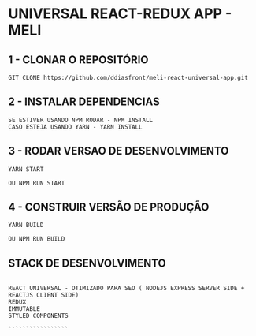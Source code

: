 # UNIVERSAL REACT-REDUX APP - MELI

## 1 - CLONAR O REPOSITÓRIO


`````
GIT CLONE https://github.com/ddiasfront/meli-react-universal-app.git
`````

## 2 - INSTALAR DEPENDENCIAS 

`````
SE ESTIVER USANDO NPM RODAR - NPM INSTALL
CASO ESTEJA USANDO YARN - YARN INSTALL
`````

## 3 - RODAR VERSAO DE DESENVOLVIMENTO

````
YARN START 

OU NPM RUN START
````
 
## 4 - CONSTRUIR VERSÃO DE PRODUÇÃO

````
YARN BUILD

OU NPM RUN BUILD
````




## STACK DE DESENVOLVIMENTO


``````````````````

REACT UNIVERSAL - OTIMIZADO PARA SEO ( NODEJS EXPRESS SERVER SIDE + REACTJS CLIENT SIDE)
REDUX
IMMUTABLE
STYLED COMPONENTS

`````````````````